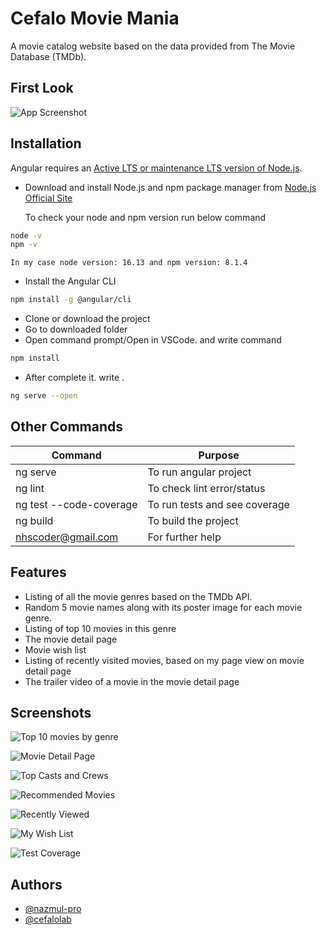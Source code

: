 
# Cefalo Movie Mania

A movie catalog website based on the data provided from The Movie 
Database (TMDb). 

## First Look

![App Screenshot](https://i.ibb.co/crtfcXG/1.png)



## Installation


Angular requires an [Active LTS or maintenance LTS version of Node.js](https://nodejs.org/en/about/releases).

- Download and install Node.js and npm package manager from [Node.js Official Site](https://nodejs.org) 

    To check your node and npm version run below command
```bash
node -v
npm -v
```
    In my case node version: 16.13 and npm version: 8.1.4

- Install the Angular CLI
```bash
npm install -g @angular/cli
```
- Clone or download the project
- Go to downloaded folder
- Open command prompt/Open in VSCode. and write command
```bash
npm install
```
 - After complete it. write .
```bash
ng serve --open
```
    
## Other Commands

| Command | Purpose |
| ------ | ------ |
| ng serve | To run angular project |
| ng lint | To check lint error/status |
| ng test --code-coverage | To run tests and see coverage |
| ng build |  To build the project |
| nhscoder@gmail.com | For further help |



## Features

- Listing of all the movie genres based on the TMDb API.
- Random 5 movie names along with its poster image for each movie genre.
- Listing of top 10 movies in this genre
- The movie detail page
- Movie wish list
- Listing of recently visited movies, based on my page view on movie detail page
- The trailer video of a movie in the movie detail page




## Screenshots

![Top 10 movies by genre](https://i.ibb.co/1Lf9G5L/2.png)

![Movie Detail Page](https://i.ibb.co/CsdR1SN/3.png)

![Top Casts and Crews](https://i.ibb.co/wKhkDtY/4.png)

![Recommended Movies](https://i.ibb.co/M82hR2d/5.png)

![Recently Viewed](https://i.ibb.co/2FLHkwQ/6.png)

![My Wish List](https://i.ibb.co/4fRbDH0/7.png)

![Test Coverage](https://i.ibb.co/swbhvTS/8.png)


## Authors

- [@nazmul-pro](https://www.github.com/nazmul-pro)
- [@cefalolab](https://www.github.com/cefalolab)
